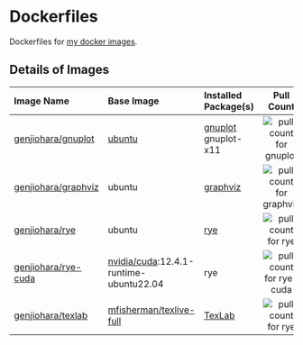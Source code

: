 # Dockerfiles
Dockerfiles for [my docker images](https://hub.docker.com/u/genjiohara).
## Details of Images
|Image Name|Base Image|Installed Package(s)|Pull Count|
|:--|:--|:--|:-:|
|[genjiohara/gnuplot](https://hub.docker.com/repository/docker/genjiohara/gnuplot/general)|[ubuntu](https://hub.docker.com/_/ubuntu)|[gnuplot](https://gnuplot.sourceforge.net/)<br>gnuplot-x11|![pull count for gnuplot](https://img.shields.io/docker/pulls/genjiohara/gnuplot.svg)|
|[genjiohara/graphviz](https://hub.docker.com/repository/docker/genjiohara/graphviz/general)|ubuntu|[graphviz](https://graphviz.org/)|![pull count for graphviz](https://img.shields.io/docker/pulls/genjiohara/graphviz.svg)|
|[genjiohara/rye](https://hub.docker.com/repository/docker/genjiohara/rye/general)|ubuntu|[rye](https://rye-up.com/)|![pull count for rye](https://img.shields.io/docker/pulls/genjiohara/rye.svg)|
|[genjiohara/rye-cuda](https://hub.docker.com/repository/docker/genjiohara/rye-cuda/general)|[nvidia/cuda](https://hub.docker.com/r/nvidia/cuda/):12.4.1-runtime-ubuntu22.04|rye|![pull count for rye-cuda](https://img.shields.io/docker/pulls/genjiohara/rye-cuda.svg)|
|[genjiohara/texlab](https://hub.docker.com/repository/docker/genjiohara/texlab)|[mfisherman/texlive-full](https://hub.docker.com/r/mfisherman/texlive-full)|[TexLab](https://github.com/latex-lsp/texlab)|![pull count for rye](https://img.shields.io/docker/pulls/genjiohara/texlab.svg)|
